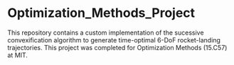 # Optimization_Methods_Project
This repository contains a custom implementation of the sucessive convexification algorithm to generate time-optimal 6-DoF rocket-landing trajectories. This project was completed for Optimization Methods (15.C57) at MIT.
